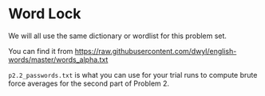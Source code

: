 # Word Lock
We will all use the same dictionary or wordlist for this problem set. 

You can find it from <https://raw.githubusercontent.com/dwyl/english-words/master/words_alpha.txt>

`p2.2_passwords.txt` is what you can use for your trial runs to compute brute force averages for the second part of Problem 2.
